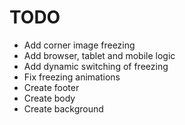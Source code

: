 # TODO

* Add corner image freezing
* Add browser, tablet and mobile logic
* Add dynamic switching of freezing
* Fix freezing animations
* Create footer
* Create body
* Create background

